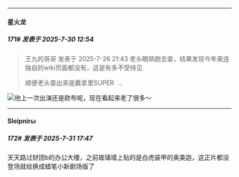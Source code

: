 ﻿
*****

####  星火龙  
##### 171#       发表于 2025-7-30 12:54

<blockquote>王九的哥哥 发表于 2025-7-26 21:43
老头眼熟跑去查，结果发现今年奥连独自的wiki页面都没有，这是有多不受待见

顺便老头查出来是戴拿里SUPER  ...</blockquote>
<img src="https://static.stage1st.com/image/smiley/face2017/068.png" referrerpolicy="no-referrer">他上一次出演还是欧布呢，现在看起来老了很多～


*****

####  Sleipnirω  
##### 172#       发表于 2025-7-31 17:47

天天路过财团b的办公大楼，之前玻璃墙上贴的是白虎装甲的奥美迦，这正片都没登场就给换成蜡笔小新剧场版了

